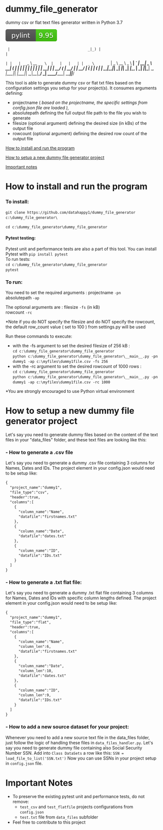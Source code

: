 # dummy_file_generator
dummy csv or flat text files generator written in Python 3.7

![](https://github.com/datahappy1/dummy_file_generator/blob/master/docs/img/rating.svg)

     |                                    _|_) |                                          |
  _` | |   | __ `__ \  __ `__ \  |   |   |   | |  _ \      _` |  _ \ __ \   _ \  __| _` | __|  _ \   __|
 (   | |   | |   |   | |   |   | |   |   __| | |  __/     (   |  __/ |   |  __/ |   (   | |   (   | |
\__,_|\__,_|_|  _|  _|_|  _|  _|\__, |  _|  _|_|\___|    \__, |\___|_|  _|\___|_|  \__,_|\__|\___/ _|
                                ____/_____|        _____||___/

This tool is able to generate dummy csv or flat txt files based on the configuration settings you setup for your project(s).
It consumes arguments defining: 
- projectname ( *based on the projectname, the specific settings from config.json file are loaded ),* 
- absolutepath defining the full output file path to the file you wish to generate
- filesize (optional argument) defining the desired size (in kBs) of the output file 
- rowcount (optional argument) defining the desired row count of the output file

[How to install and run the program](#how-to-install-and-run-the-program)

[How to setup a new dummy file generator project](#how-to-setup-a-new-dummy-file-generator-project)

[Important notes](#important-notes)


# How to install and run the program
### To install:
`git clone https://github.com/datahappy1/dummy_file_generator c:\dummy_file_generator\`<br />

`cd c:\dummy_file_generator\dummy_file_generator`

#### Pytest testing:<br />
Pytest unit and performance tests are also a part of this tool.
You can install Pytest with `pip install pytest`<br /> 
To run tests:<br />
`cd c:\dummy_file_generator\dummy_file_generator`<br />
`pytest`<br />

### To run:<br />
You need to set the required arguments :
projectname `-pn` <br />
absolutepath `-ap` <br />

The optional arguments are :
filesize `-fs` (in kB) <br />
rowcount `-rc` <br />

*Note if you do NOT specify the filesize and do NOT specify the rowcount, the default row_count value ( set to 100 ) from
settings.py will be used

Run these commands to execute:<br />
- with the -fs argument to set the desired filesize of 256 kB :<br />
`cd c:\dummy_file_generator\dummy_file_generator`<br />
`python c:\dummy_file_generator\dummy_file_generator\__main__.py -pn dummy1 -ap c:\myfiles\dummy1file.csv -fs 256`<br />
- with the -rc argument to set the desired rowcount of 1000 rows :<br />
`cd c:\dummy_file_generator\dummy_file_generator`<br />
`python c:\dummy_file_generator\dummy_file_generator\__main__.py -pn dummy1 -ap c:\myfiles\dummy1file.csv -rc 1000`<br />

*You are strongly encouraged to use Python virtual environment

# How to setup a new dummy file generator project

Let's say you need to generate dummy files based on the content of the text files in your "data_files" folder, and these text files are looking like this:

### - How to generate a .csv file
Let's say you need to generate a dummy .csv file containing 3 columns for Names, Dates and IDs. 
The project element in your config.json would need to be setup like:

    {
      "project_name":"dummy1",
      "file_type":"csv",
      "header":true,
      "columns":[
        {
          "column_name":"Name",
          "datafile":"firstnames.txt"
        },
        {
          "column_name":"Date",
          "datafile":"dates.txt"
        },
        {
          "column_name":"ID",
          "datafile":"IDs.txt"
        }      
      ]
    }

### - How to generate a .txt flat file:
Let's say you need to generate a dummy .txt flat file containing 3 columns for Names, Dates and IDs with specific column lengths defined. 
The project element in your config.json would need to be setup like:

    {
      "project_name":"dummy1",
      "file_type":"flat",
      "header":true,
      "columns":[
        {
          "column_name":"Name",
          "column_len":6,
          "datafile":"firstnames.txt"
        },
        {
          "column_name":"Date",
          "column_len":10,
          "datafile":"dates.txt"
        },
        {
          "column_name":"ID",
          "column_len":9,
          "datafile":"IDs.txt"
        }      
      ]
    }

### - How to add a new source dataset for your project:
Whenever you need to add a new source text file in the data_files folder, just follow the logic of handling these files in `data_files_handler.py`. 
Let's say you need to generate dummy file containing also Social Security Number SSN. 
Add into `Class DataSets` a row like this: `SSN = load_file_to_list('SSN.txt')`
Now you can use SSNs in your project setup in `config.json` file. 

# Important Notes
- To preserve the existing pytest unit and performance tests, do not remove:
    - `test_csv` and `test_flatfile` projects configurations from `config.json`
    - `test.txt` file from `data_files` subfolder
- Feel free to contribute to this project
